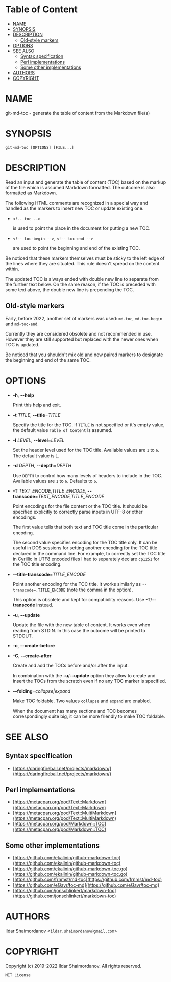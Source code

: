 <!-- toc-begin -->
# Table of Content
* [NAME](#name)
* [SYNOPSIS](#synopsis)
* [DESCRIPTION](#description)
  * [Old-style markers](#old-style-markers)
* [OPTIONS](#options)
* [SEE ALSO](#see-also)
  * [Syntax specification](#syntax-specification)
  * [Perl implementations](#perl-implementations)
  * [Some other implementations](#some-other-implementations)
* [AUTHORS](#authors)
* [COPYRIGHT](#copyright)
<!-- toc-end -->

# NAME

git-md-toc - generate the table of content from the Markdown file(s)

# SYNOPSIS

    git-md-toc [OPTIONS] [FILE...]

# DESCRIPTION

Read an input and generate the table of content (TOC) based on the
markup of the file which is assumed Markdown formatted. The outcome is
also formatted as Markdown.

The following HTML comments are recognized in a special way and handled
as the markers to insert new TOC or update existing one.

- `<!-- toc -->`

    is used to point the place in the document for putting a new TOC.

- `<!-- toc-begin -->`, `<!-- toc-end -->`

    are used to point the beginning and end of the existing TOC.

Be noticed that these markers themselves must be sticky to the left edge
of the lines where they are situated. This rule doesn't spread on the
content within.

The updated TOC is always ended with double new line to separate from
the further text below. On the same reason, if the TOC is preceded with
some text above, the double new line is prepending the TOC.

## Old-style markers

Early, before 2022, another set of markers was used: `md-toc`,
`md-toc-begin` and `md-toc-end`.

Currently they are considered obsolete and not recommended in use. However
they are still supported but replaced with the newer ones when TOC
is updated.

Be noticed that you shouldn't mix old and new paired markers to designate
the beginning and end of the same TOC.

# OPTIONS

- **-h**, **--help**

    Print this help and exit.

- **-t** _TITLE_, **--title**=_TITLE_

    Specify the title for the TOC. If `TITLE` is not specified or it's
    empty value, the default value `Table of Content` is assumed.

- **-l** _LEVEL_, **--level**=_LEVEL_

    Set the header level used for the TOC title. Available values are `1`
    to `6`. The default value is `1`.

- **-d** _DEPTH_, **--depth**=_DEPTH_

    Use `DEPTH` to control how many levels of headers to include in the
    TOC. Available values are `1` to `6`. Defaults to `6`.

- **-T** _TEXT\_ENCODE,TITLE\_ENCODE_, **--transcode**=_TEXT\_ENCODE,TITLE\_ENCODE_

    Point encodings for the file content or the TOC title. It should
    be specified explicitly to correctly parse inputs in UTF-8 or other
    encodings.

    The first value tells that both text and TOC title come in the particular
    encoding.

    The second value specifies encoding for the TOC title only. It can be
    useful in DOS sessions for setting another encoding for the TOC title
    declared in the command line. For example, to correctly set the TOC title
    in Cyrillic in UTF8 encoded files I had to separately declare `cp1251`
    for the TOC title encoding.

- **--title-transcode**=_TITLE\_ENCODE_

    Point another encoding for the TOC title. It works similarly as
    `--transcode=,TITLE_ENCODE` (note the comma in the option).

    This option is obsolete and kept for compatibility reasons. Use
    **-T**/**--transcode** instead.

- **-u**, **--update**

    Update the file with the new table of content. It works even when reading
    from STDIN. In this case the outcome will be printed to STDOUT.

- **-c**, **--create-before**
- **-C**, **--create-after**

    Create and add the TOCs before and/or after the input.

    In combination with the **-u**/**--update** option they allow to create and
    insert the TOCs from the scratch even if no any TOC marker is specified.

- **--folding**=_collapse|expand_

    Make TOC foldable. Two values `collapse` and `expand` are enabled.

    When the document has many sections and TOC becomes correspondingly
    quite big, it can be more friendly to make TOC foldable.

# SEE ALSO

## Syntax specification

- [https://daringfireball.net/projects/markdown/](https://daringfireball.net/projects/markdown/)

## Perl implementations

- [https://metacpan.org/pod/Text::Markdown](https://metacpan.org/pod/Text::Markdown)
- [https://metacpan.org/pod/Text::MultiMarkdown](https://metacpan.org/pod/Text::MultiMarkdown)
- [https://metacpan.org/pod/Markdown::TOC](https://metacpan.org/pod/Markdown::TOC)

## Some other implementations

- [https://github.com/ekalinin/github-markdown-toc](https://github.com/ekalinin/github-markdown-toc)
- [https://github.com/ekalinin/github-markdown-toc.go](https://github.com/ekalinin/github-markdown-toc.go)
- [https://github.com/frnmst/md-toc](https://github.com/frnmst/md-toc)
- [https://github.com/eGavr/toc-md](https://github.com/eGavr/toc-md)
- [https://github.com/jonschlinkert/markdown-toc](https://github.com/jonschlinkert/markdown-toc)

# AUTHORS

Ildar Shaimordanov <`ildar.shaimordanov@gmail.com`>

# COPYRIGHT

Copyright (c) 2019-2022 Ildar Shaimordanov. All rights reserved.

    MIT License
